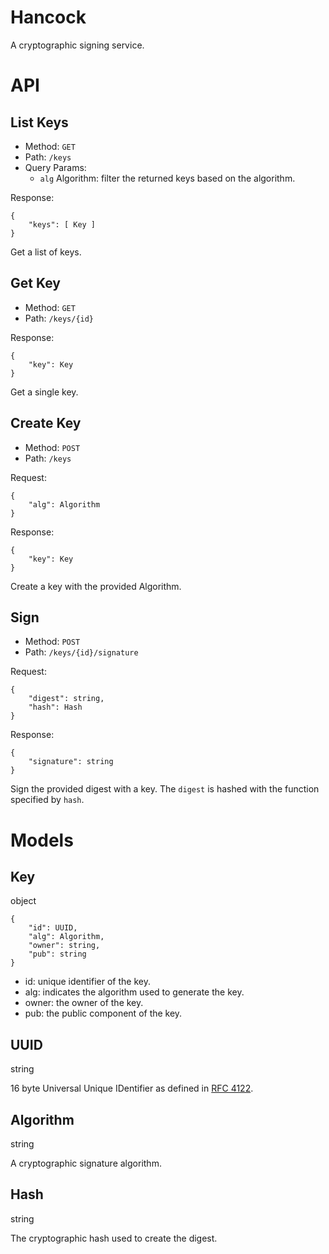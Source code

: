 # Hancock

A cryptographic signing service.

# API

## List Keys

- Method: `GET`
- Path:   `/keys` 
- Query Params:
    - `alg` Algorithm: filter the returned keys based on the algorithm. 

Response:
```
{
    "keys": [ Key ]
}
```

Get a list of keys.

## Get Key

- Method: `GET`
- Path:   `/keys/{id}`

Response:
```
{
    "key": Key
}
```

Get a single key.

## Create Key

- Method: `POST`
- Path:   `/keys`

Request:
```
{
    "alg": Algorithm
}
```

Response:
```
{
    "key": Key
}
```

Create a key with the provided Algorithm.

## Sign

- Method: `POST`
- Path:   `/keys/{id}/signature`

Request:
```
{
    "digest": string,
    "hash": Hash
}
```

Response:
```
{
    "signature": string
}
```

Sign the provided digest with a key. The `digest` is hashed with the function specified by `hash`.

# Models

## Key
object

```
{
    "id": UUID,
    "alg": Algorithm,
    "owner": string,
    "pub": string
}
```

- id: unique identifier of the key.
- alg: indicates the algorithm used to generate the key.
- owner: the owner of the key.
- pub: the public component of the key. 

## UUID
string

16 byte Universal Unique IDentifier as defined in [RFC 4122](https://tools.ietf.org/html/rfc4122).

## Algorithm
string

A cryptographic signature algorithm.

## Hash
string

The cryptographic hash used to create the digest.

